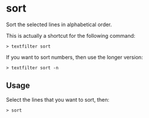# sort

Sort the selected lines in alphabetical order.

This is actually a shortcut for the following command:

    > textfilter sort

If you want to sort numbers, then use the longer version:

    > textfilter sort -n

## Usage

Select the lines that you want to sort, then:

    > sort
